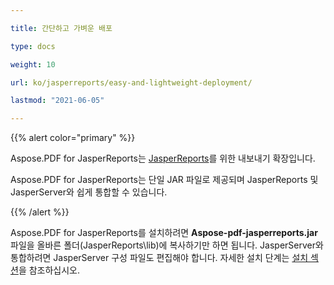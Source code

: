 ```yaml
---

title: 간단하고 가벼운 배포

type: docs

weight: 10

url: ko/jasperreports/easy-and-lightweight-deployment/

lastmod: "2021-06-05"

---
```




{{% alert color="primary" %}}



Aspose.PDF for JasperReports는 [JasperReports](http://www.jaspersoft.com/jasperreports)를 위한 내보내기 확장입니다.



Aspose.PDF for JasperReports는 단일 JAR 파일로 제공되며 JasperReports 및 JasperServer와 쉽게 통합할 수 있습니다.



{{% /alert %}}



Aspose.PDF for JasperReports를 설치하려면 **Aspose-pdf-jasperreports.jar** 파일을 올바른 폴더(JasperReports\lib)에 복사하기만 하면 됩니다. JasperServer와 통합하려면 JasperServer 구성 파일도 편집해야 합니다. 자세한 설치 단계는 [설치 섹션](/pdf/jasperreports/installation/)을 참조하십시오.